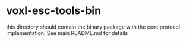 # voxl-esc-tools-bin
this directory should contain the binary package with the core protocol implementation. See main README.md for details 

